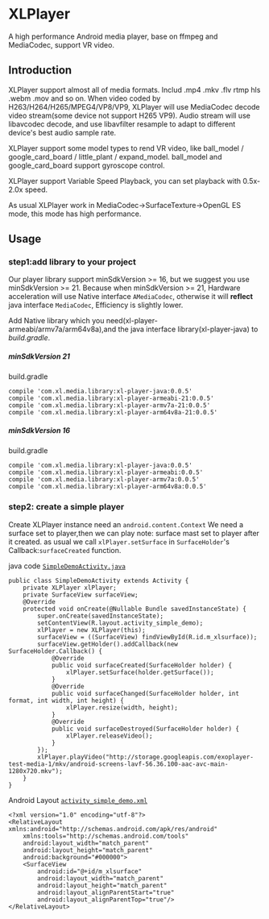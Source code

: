 # XLPlayer
A high performance Android media player, base on ffmpeg and MediaCodec, support VR video.
## Introduction

XLPlayer support almost all of media formats. Includ .mp4 .mkv .flv rtmp hls .webm .mov and so on.
When video coded by H263/H264/H265/MPEG4/VP8/VP9, XLPlayer will use MediaCodec decode video stream(some device not support H265 VP9).
Audio stream will use libavcodec decode, and use libavfilter resample to adapt to different device's best audio sample rate.

XLPlayer support some model types to rend VR video, like ball_model / google_card_board / little_plant / expand_model.
ball_model and google_card_board support gyroscope control.

XLPlayer support Variable Speed Playback, you can set playback with 0.5x-2.0x speed.

As usual XLPlayer work in MediaCodec->SurfaceTexture->OpenGL ES mode, this mode has high performance.

##  Usage

### step1:add library to your project
Our player library support minSdkVersion >= 16, but we suggest you use minSdkVersion >= 21.
Because when minSdkVersion >= 21, Hardware acceleration will use Native interface `AMediaCodec`,
otherwise it will **reflect** java interface `MediaCodec`, Efficiency is slightly lower.

Add Native library which you need(xl-player-armeabi/armv7a/arm64v8a),and the java interface library(xl-player-java) to _build.gradle_.
##### minSdkVersion 21
build.gradle

	compile 'com.xl.media.library:xl-player-java:0.0.5'
    compile 'com.xl.media.library:xl-player-armeabi-21:0.0.5'
    compile 'com.xl.media.library:xl-player-armv7a-21:0.0.5'
    compile 'com.xl.media.library:xl-player-arm64v8a-21:0.0.5'

##### minSdkVersion 16
build.gradle

    compile 'com.xl.media.library:xl-player-java:0.0.5'
    compile 'com.xl.media.library:xl-player-armeabi:0.0.5'
    compile 'com.xl.media.library:xl-player-armv7a:0.0.5'
    compile 'com.xl.media.library:xl-player-arm64v8a:0.0.5'

### step2:  create a simple player
Create XLPlayer instance need an `android.content.Context`
We need a surface set to player,then we can play
note: surface mast set to player after it created. as usual we call `xlPlayer.setSurface` in `SurfaceHolder`'s Callback:`surfaceCreated` function.

java code [`SimpleDemoActivity.java`](app/src/main/java/com/cls/xl/xl/SimpleDemoActivity.java)

    public class SimpleDemoActivity extends Activity {
        private XLPlayer xlPlayer;
        private SurfaceView surfaceView;
        @Override
        protected void onCreate(@Nullable Bundle savedInstanceState) {
            super.onCreate(savedInstanceState);
            setContentView(R.layout.activity_simple_demo);
            xlPlayer = new XLPlayer(this);
            surfaceView = ((SurfaceView) findViewById(R.id.m_xlsurface));
            surfaceView.getHolder().addCallback(new SurfaceHolder.Callback() {
                @Override
                public void surfaceCreated(SurfaceHolder holder) {
                    xlPlayer.setSurface(holder.getSurface());
                }
                @Override
                public void surfaceChanged(SurfaceHolder holder, int format, int width, int height) {
                    xlPlayer.resize(width, height);
                }
                @Override
                public void surfaceDestroyed(SurfaceHolder holder) {
                    xlPlayer.releaseVideo();
                }
            });
            xlPlayer.playVideo("http://storage.googleapis.com/exoplayer-test-media-1/mkv/android-screens-lavf-56.36.100-aac-avc-main-1280x720.mkv");
        }
    }

Android Layout [`activity_simple_demo.xml`](app/src/main/res/layout/activity_whack_a_mole.xml)

    <?xml version="1.0" encoding="utf-8"?>
    <RelativeLayout xmlns:android="http://schemas.android.com/apk/res/android"
        xmlns:tools="http://schemas.android.com/tools"
        android:layout_width="match_parent"
        android:layout_height="match_parent"
        android:background="#000000">
        <SurfaceView
            android:id="@+id/m_xlsurface"
            android:layout_width="match_parent"
            android:layout_height="match_parent"
            android:layout_alignParentStart="true"
            android:layout_alignParentTop="true"/>
    </RelativeLayout>